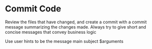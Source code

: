 # Commit Code

Review the files that have changed, and create a commit with a commit message summarizing the changes made.
Always try to give short and concise messages that convey business logic

Use user hints to be the message main subject $arguments
